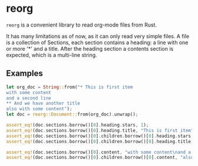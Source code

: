 # reorg

`reorg` is a convenient library to read org-mode files from Rust.

It has many limitations as of now, as it can only read very simple
files. A file is a collection of Sections, each section contains a
heading: a line with one or more '*' and a title. After the heading
section a contents section is expected, which is a multi-line string.

## Examples

```rust
let org_doc = String::from("* This is first item
with some content
and a second line
** And we have another title
also with some content");
let doc = reorg::Document::from(org_doc).unwrap();

assert_eq!(doc.sections.borrow()[0].heading.stars, 1);
assert_eq!(doc.sections.borrow()[0].heading.title, "This is first item");
assert_eq!(doc.sections.borrow()[0].children.borrow()[0].heading.stars, 2);
assert_eq!(doc.sections.borrow()[0].children.borrow()[0].heading.title, "And we have another title");

assert_eq!(doc.sections.borrow()[0].content, "with some content\nand a second line\n");
assert_eq!(doc.sections.borrow()[0].children.borrow()[0].content, "also with some content");
```

